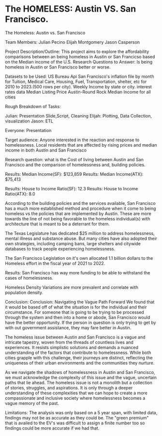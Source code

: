# The HOMELESS: Austin VS. San Francisco.
The Homeless: Austin vs. San Francisco

Team Members: Julian Pecino Elijah Montgomery Jason Casperson

Project Description/Outline: This project aims to explore the affordability comparisons between an being homeless in Austin or San Francicso based on the Median income of the U.S. Research Questions to Answer: Is being homeless in Austin or San Francisco better or worse.


Datasets to be Used: 
US Bureau Api
San Francisco's inflation file by month for Tuition, Medical Care, Housing, Fuel, Transportation, shelter, etc for 2010 to 2023.(500 rows per city).
Weekly Income by state or city.
interest rates data
Median Listing Price Austin-Round Rock
Median Income for all cities

Rough Breakdown of Tasks:

Julian: Presentation Slide,Script, Cleaning 
Elijah: Plotting, Data Collection, visualization
Jason: ETL

Everyone: Presentation

Target audience: Anyone interested in the reaction and response to homelessness.
Local residents that are affected by rising prices and median income in both Austin and San Francisco

Research question: what is the Cost of living between Austin and San Francisco and the comparison of homelessness and, building policies.

Results: Median Income(SF): $123,859
Results: Median Income(ATX): $75,413

Results: House to Income Ratio(SF): 12.3
Results: House to Income Ratio(ATX): 8.0

According to the building policies and the services available, San Francisco has a much more established method and procedure when it come to being homeless vs the policies that are implemented by Austin. These are more towards the line of not being favorable to the homeless individual(s) with architecture that is meant to be a deterrant for them.

The Texas Legislature has dedicated $25 million to address homelessness, mental illness and substance abuse. But many cities have also adopted their own strategies, including camping bans, large shelters and citywide databases to track people experiencing homelessness.

The San Francisco Legislation on it's own allocated 1.1 billion dollars to the Homeless effort in the fiscal year of 2021 to 2022.

Results: San Francisco has way more funding to be able to withstand the cases of homelessness.

Homeless Density Variations are more prevalent and correlate with population density.

Conclusion: Conclusion: Navigating the Vague Path Forward
We found that it would be based off of what the situation is for the individual and their circumstance. For someone that is going to be trying to be processed through the system and then into a home or abode, San Francisco would have the better opportunity. If the person in question is only trying to get by with out government assistance, they may fare better in Austin.

The homeless issue between Austin and San Francisco is a vague and intricate tapestry, woven from the threads of countless lives and experiences. It resists simplistic solutions and demands a nuanced understanding of the factors that contribute to homelessness. While both cities grapple with this challenge, their journeys are distinct, reflecting the uniqueness of their urban environments and the communities they nurture.

As we navigate the shadows of homelessness in Austin and San Francisco, we must acknowledge the complexity of this issue and the vague, uncertain paths that lie ahead. The homeless issue is not a monolith but a collection of stories, struggles, and aspirations. It is only through a deeper understanding of these complexities that we can hope to create a more compassionate and inclusive society where homelessness becomes a vague memory of the past.

Limitations: The analysis was only based on a 5 year span, with limited data, findings may not be as accurate as they could be. The "green premium" that is availed to the EV's was difficult to assign a finite number too so findings could be more accurate if we had that.
